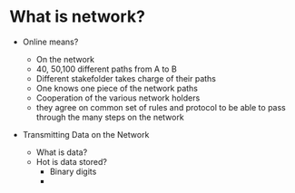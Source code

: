 # What is network?
- Online means?
    - On the network
    - 40, 50,100 different paths from A to B
    - Different stakefolder takes charge of their paths
    - One knows one piece of the network paths
    - Cooperation of the various network holders
    - they agree on common set of rules and protocol to be able to pass through the many steps on the network

- Transmitting Data on the Network
    - What is data?
    - Hot is data stored?
        - Binary digits
        - 